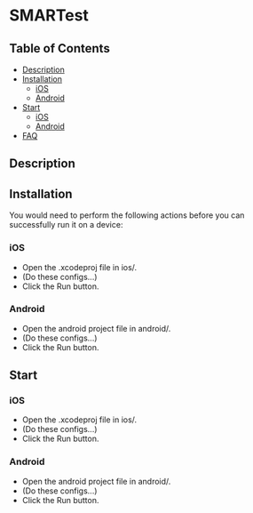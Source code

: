 
# SMARTest

## Table of Contents

* [Description](#description)
* [Installation](#installation)
  * [iOS](#iOS)
  * [Android](#Android)
* [Start](#start)
  * [iOS](#iOS)
  * [Android](#Android)
* [FAQ](#faq)

## Description

## Installation

You would need to perform the following actions before you can successfully run it on a device:

### iOS

* Open the .xcodeproj file in ios/.
* (Do these configs...)
* Click the Run button.

### Android

* Open the android project file in android/.
* (Do these configs...)
* Click the Run button.

## Start

### iOS

* Open the .xcodeproj file in ios/.
* (Do these configs...)
* Click the Run button.

### Android

* Open the android project file in android/.
* (Do these configs...)
* Click the Run button.
